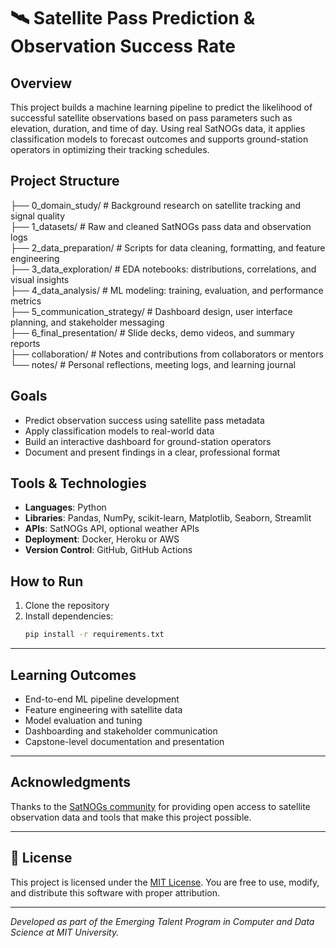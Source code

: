 # 🛰️ Satellite Pass Prediction & Observation Success Rate

## Overview  
This project builds a machine learning pipeline to predict the likelihood of successful satellite observations based on pass parameters such as elevation, duration, and time of day. Using real SatNOGs data, it applies classification models to forecast outcomes and supports ground-station operators in optimizing their tracking schedules.

## Project Structure  
├── 0_domain_study/              # Background research on satellite tracking and signal quality  
├── 1_datasets/                  # Raw and cleaned SatNOGs pass data and observation logs  
├── 2_data_preparation/          # Scripts for data cleaning, formatting, and feature engineering  
├── 3_data_exploration/          # EDA notebooks: distributions, correlations, and visual insights  
├── 4_data_analysis/             # ML modeling: training, evaluation, and performance metrics  
├── 5_communication_strategy/    # Dashboard design, user interface planning, and stakeholder messaging  
├── 6_final_presentation/        # Slide decks, demo videos, and summary reports  
├── collaboration/               # Notes and contributions from collaborators or mentors  
└── notes/                       # Personal reflections, meeting logs, and learning journal  

## Goals  
- Predict observation success using satellite pass metadata  
- Apply classification models to real-world data  
- Build an interactive dashboard for ground-station operators  
- Document and present findings in a clear, professional format  

## Tools & Technologies  
- **Languages**: Python  
- **Libraries**: Pandas, NumPy, scikit-learn, Matplotlib, Seaborn, Streamlit  
- **APIs**: SatNOGs API, optional weather APIs  
- **Deployment**: Docker, Heroku or AWS  
- **Version Control**: GitHub, GitHub Actions  

## How to Run  
1. Clone the repository  
2. Install dependencies:  
   ```bash  
   pip install -r requirements.txt

---

## Learning Outcomes
- End-to-end ML pipeline development  
- Feature engineering with satellite data  
- Model evaluation and tuning  
- Dashboarding and stakeholder communication  
- Capstone-level documentation and presentation  

---

## Acknowledgments
Thanks to the [SatNOGs community](https://satnogs.org/) for providing open access to satellite observation data and tools that make this project possible.

---

## 📄 License  
This project is licensed under the [MIT License](https://opensource.org/licenses/MIT). You are free to use, modify, and distribute this software with proper attribution.

---
*Developed as part of the Emerging Talent Program in Computer and Data Science at MIT University.*
